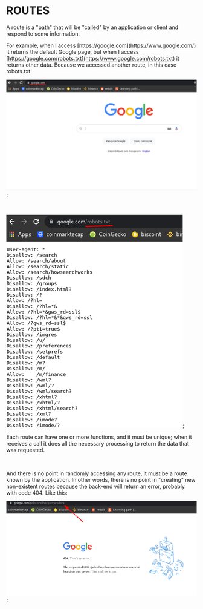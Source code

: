 # ROUTES

A route is a "path" that will be "called" by an application or client and respond to some information.

For example, when I access [https://google.com](https://www.google.com/) it returns the default Google page, but when I access [https://google.com/robots.txt](https://www.google.com/robots.txt) it returns other data. Because we accessed another route, in this case robots.txt

![homepage](google-homepage.png);

<br>

![robots](google-robots.png);

Each route can have one or more functions, and it must be unique; when it receives a call it does all the necessary processing to return the data that was requested.

<br>

And there is no point in randomly accessing any route, it must be a route known by the application. In other words, there is no point in "creating" new non-existent routes because the back-end will return an error, probably with code 404. Like this:

![error](google-noroute.png);
